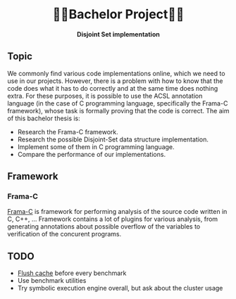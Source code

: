 <h1 align="center">
  🧑‍🎓Bachelor Project🧑‍🎓
</h1>
<h4 align="center"> Disjoint Set implementation </h4>

## Topic
We commonly find various code implementations online, which we need to use in our projects. However, there is a problem with how to know that the code does what it has to do correctly and at the same time does nothing extra. For these purposes, it is possible to use the ACSL annotation language (in the case of C programming language, specifically the Frama-C framework), whose task is formally proving that the code is correct. The aim of this bachelor thesis is: 
* Research the Frama-C framework. 
* Research the possible Disjoint-Set data structure implementation. 
* Implement some of them in C programming language.
* Compare the performance of our implementations.

## Framework
### Frama-C
[Frama-C](https://frama-c.com/) is framework for performing analysis of the source code written in C, C++, ...
Framework contains a lot of plugins for various analysis, from generating annotations about possible overflow of the variables to verification of the concurent programs.


## TODO
* [Flush cache](https://www.tecmint.com/clear-ram-memory-cache-buffer-and-swap-space-on-linux/) before every benchmark
* Use benchmark utilities
* Try symbolic execution engine overall, but ask about the cluster usage
